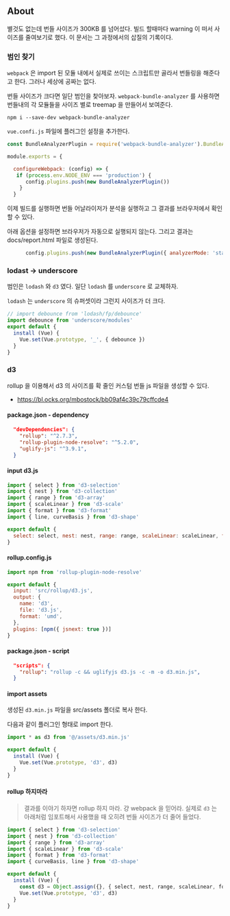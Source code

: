 ## About

별것도 없는데 번들 사이즈가 300KB 를 넘어섰다. 빌드 할때마다 warning 이 떠서 사이즈를 줄여보기로 했다. 이 문서는 그 과정에서의 삽질의 기록이다.

### 범인 찾기

`webpack` 은 import 된 모듈 내에서 실제로 쓰이는 스크립트만 골라서 번들링을 해준다고 한다. 그러나 세상에 공짜는 없다.

번들 사이즈가 크다면 일단 범인을 찾아보자. `webpack-bundle-analyzer` 를 사용하면 번들내의 각 모듈들을 사이즈 별로 treemap 을 만들어서 보여준다.

```
npm i --save-dev webpack-bundle-analyzer
```

`vue.confi.js` 파일에 플러그인 설정을 추가한다.

```javascript
const BundleAnalyzerPlugin = require('webpack-bundle-analyzer').BundleAnalyzerPlugin

module.exports = {

  configureWebpack: (config) => {
   if (process.env.NODE_ENV === 'production') {
      config.plugins.push(new BundleAnalyzerPlugin())
    }
  }
```

이제 빌드를 실행하면 번들 어날라이저가 분석을 실행하고 그 결과를 브라우저에서 확인할 수 있다.

아래 옵션을 설정하면 브라우저가 자동으로 실행되지 않는다. 그리고 결과는 docs/report.html 파일로 생성된다.

```javascript
      config.plugins.push(new BundleAnalyzerPlugin({ analyzerMode: 'static', openAnalyzer: false }))
```

### lodast -> underscore

범인은 `lodash` 와 `d3` 였다. 일단 `lodash` 를 `underscore` 로 교체하자.

`lodash` 는 `underscore` 의 슈퍼셋이라 그런지 사이즈가 더 크다.

```javascript
// import debounce from 'lodash/fp/debounce'
import debounce from 'underscore/modules'
export default {
  install (Vue) {
    Vue.set(Vue.prototype, '_', { debounce })
  }
}
```

### d3

rollup 을 이용해서 d3 의 사이즈를 확 줄인 커스텀 번들 js 파일을 생성할 수 있다.

* https://bl.ocks.org/mbostock/bb09af4c39c79cffcde4

#### package.json - dependency

```json
  "devDependencies": {
    "rollup": "^2.7.3",
    "rollup-plugin-node-resolve": "^5.2.0",
    "uglify-js": "^3.9.1",
  }
```
#### input d3.js

```javascript
import { select } from 'd3-selection'
import { nest } from 'd3-collection'
import { range } from 'd3-array'
import { scaleLinear } from 'd3-scale'
import { format } from 'd3-format'
import { line, curveBasis } from 'd3-shape'

export default {
  select: select, nest: nest, range: range, scaleLinear: scaleLinear, format: format, line: line, curveBasis: curveBasis
}

```

#### rollup.config.js

```javascript
import npm from 'rollup-plugin-node-resolve'

export default {
  input: 'src/rollup/d3.js',
  output: {
    name: 'd3',
    file: 'd3.js',
    format: 'umd',
  },
  plugins: [npm({ jsnext: true })]
}
```

#### package.json - script

```json
  "scripts": {
    "rollup": "rollup -c && uglifyjs d3.js -c -m -o d3.min.js",
  }
```

#### import assets

생성된 `d3.min.js` 파일을 src/assets 폴더로 복사 한다. 

다음과 같이 플러그인 형태로 import 한다.

```javascript
import * as d3 from '@/assets/d3.min.js'

export default {
  install (Vue) {
    Vue.set(Vue.prototype, 'd3', d3)
  }
}
```

#### rollup 하지마라

> 결과를 이야기 하자면 rollup 하지 마라. 걍 webpack 을 믿어라. 실제로 `d3` 는 아래처럼 임포트해서 사용했을 때 오히려 번들 사이즈가 더 줄어 들었다.

```javascript
import { select } from 'd3-selection'
import { nest } from 'd3-collection'
import { range } from 'd3-array'
import { scaleLinear } from 'd3-scale'
import { format } from 'd3-format'
import { curveBasis, line } from 'd3-shape'

export default {
  install (Vue) {
    const d3 = Object.assign({}, { select, nest, range, scaleLinear, format, line, curveBasis })
    Vue.set(Vue.prototype, 'd3', d3)
  }
}
```
